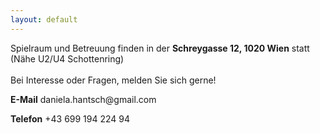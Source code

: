 ```yaml
---
layout: default
---
```

<div class="flex-container">
<p>
	Spielraum und Betreuung finden in der <strong>Schreygasse 12, 1020 Wien</strong> statt (Nähe U2/U4 Schottenring)
	<br/><br/>
	Bei Interesse oder Fragen, melden Sie sich gerne!
</p>

<p><strong>E-Mail</strong>  daniela.hantsch@gmail.com</p>

<p><strong>Telefon</strong>  +43 699 194 224 94</p>
</div>
